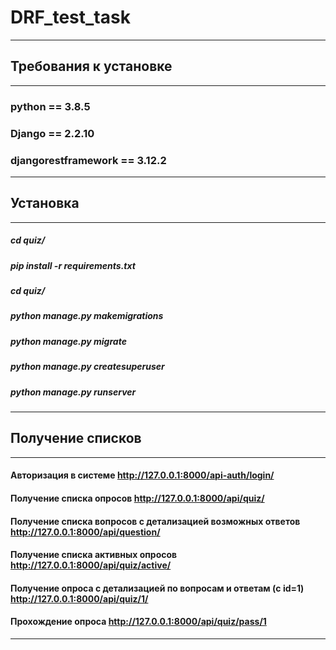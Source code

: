 # DRF_test_task
---
## Требования к установке
---
###  python == 3.8.5
###  Django == 2.2.10
###  djangorestframework == 3.12.2
---
## Установка
---
##### cd quiz/
##### pip install -r requirements.txt
##### cd quiz/
##### python manage.py makemigrations
##### python manage.py migrate
##### python manage.py createsuperuser
##### python manage.py runserver
---
## Получение списков
---
#### Авторизация в системе http://127.0.0.1:8000/api-auth/login/
#### Получение списка опросов http://127.0.0.1:8000/api/quiz/
#### Получение списка вопросов c детализацией возможных ответов http://127.0.0.1:8000/api/question/
#### Получение списка активных опросов http://127.0.0.1:8000/api/quiz/active/
#### Получение опроса с детализацией по вопросам и ответам (c id=1) http://127.0.0.1:8000/api/quiz/1/
#### Прохождение опроса http://127.0.0.1:8000/api/quiz/pass/1
---

